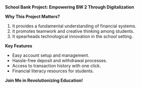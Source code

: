 **School Bank Project: Empowering BW 2 Through Digitalization**

**Why This Project Matters?**
1. It provides a fundamental understanding of financial systems.
2. It promotes teamwork and creative thinking among students.
3. It spearheads technological innovation in the school setting.

**Key Features**
- Easy account setup and management.
- Hassle-free deposit and withdrawal processes.
- Access to transaction history with one click.
- Financial literacy resources for students.

**Join Me in Revolutionizing Education!**

